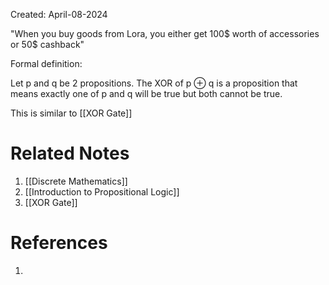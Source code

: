 Created: April-08-2024

"When you buy goods from Lora, you either get 100$ worth of accessories or 50$ cashback"

Formal definition:

Let p and q be 2 propositions. The XOR of p $\oplus$ q is a proposition that means exactly one of p and q will be true but both cannot be true.

This is similar to [[XOR Gate]]

# Related Notes

1. [[Discrete Mathematics]]
2. [[Introduction to Propositional Logic]]
3. [[XOR Gate]]
# References

1. 